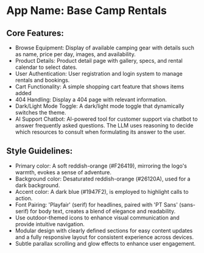 # **App Name**: Base Camp Rentals

## Core Features:

- Browse Equipment: Display of available camping gear with details such as name, price per day, images, and availability.
- Product Details: Product detail page with gallery, specs, and rental calendar to select dates.
- User Authentication: User registration and login system to manage rentals and bookings.
- Cart Functionality: A simple shopping cart feature that shows items added
- 404 Handling: Display a 404 page with relevant information.
- Dark/Light Mode Toggle: A dark/light mode toggle that dynamically switches the theme.
- AI Support Chatbot: AI-powered tool for customer support via chatbot to answer frequently asked questions. The LLM uses reasoning to decide which resources to consult when formulating its answer to the user.

## Style Guidelines:

- Primary color: A soft reddish-orange (#F26419), mirroring the logo's warmth, evokes a sense of adventure.
- Background color: Desaturated reddish-orange (#26120A), used for a dark background.
- Accent color: A dark blue (#1947F2), is employed to highlight calls to action.
- Font Pairing: 'Playfair' (serif) for headlines, paired with 'PT Sans' (sans-serif) for body text, creates a blend of elegance and readability.
- Use outdoor-themed icons to enhance visual communication and provide intuitive navigation.
- Modular design with clearly defined sections for easy content updates and a fully responsive layout for consistent experience across devices.
- Subtle parallax scrolling and glow effects to enhance user engagement.